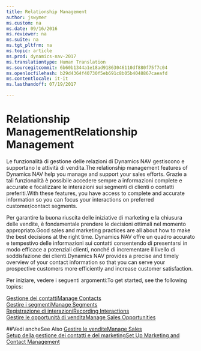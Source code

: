 ```yaml
---
title: Relationship Management
author: jswymer
ms.custom: na
ms.date: 09/16/2016
ms.reviewer: na
ms.suite: na
ms.tgt_pltfrm: na
ms.topic: article
ms.prod: dynamics-nav-2017
ms.translationtype: Human Translation
ms.sourcegitcommit: 6b60b1344a1e18ad91863046110df880f75f7c04
ms.openlocfilehash: b29d4364f40730f5eb691c8b05b4048867caeafd
ms.contentlocale: it-it
ms.lasthandoff: 07/19/2017

---
```

# <a name="relationship-management"></a><span data-ttu-id="d475b-102">Relationship Management</span><span class="sxs-lookup"><span data-stu-id="d475b-102">Relationship Management</span></span>
<span data-ttu-id="d475b-103">Le funzionalità di gestione delle relazioni di Dynamics NAV gestiscono e supportano le attività di vendita.</span><span class="sxs-lookup"><span data-stu-id="d475b-103">The relationship management features of Dynamics NAV help you manage and support your sales efforts.</span></span> <span data-ttu-id="d475b-104">Grazie a tali funzionalità è possibile accedere sempre a informazioni complete e accurate e focalizzare le interazioni sui segmenti di clienti o contatti preferiti.</span><span class="sxs-lookup"><span data-stu-id="d475b-104">With these features, you have access to complete and accurate information so you can focus your interactions on preferred customer/contact segments.</span></span>

<span data-ttu-id="d475b-105">Per garantire la buona riuscita delle iniziative di marketing e la chiusura delle vendite, è fondamentale prendere le decisioni ottimali nel momento appropriato.</span><span class="sxs-lookup"><span data-stu-id="d475b-105">Good sales and marketing practices are all about how to make the best decisions at the right time.</span></span> <span data-ttu-id="d475b-106">Dynamics NAV offre un quadro accurato e tempestivo delle informazioni sui contatti consentendo di presentarsi in modo efficace a potenziali clienti, nonché di incrementare il livello di soddisfazione dei clienti.</span><span class="sxs-lookup"><span data-stu-id="d475b-106">Dynamics NAV provides a precise and timely overview of your contact information so that you can serve your prospective customers more efficiently and increase customer satisfaction.</span></span>

<span data-ttu-id="d475b-107">Per iniziare, vedere i seguenti argomenti:</span><span class="sxs-lookup"><span data-stu-id="d475b-107">To get started, see the following topics:</span></span>

[<span data-ttu-id="d475b-108">Gestione dei contatti</span><span class="sxs-lookup"><span data-stu-id="d475b-108">Manage Contacts</span></span>](marketing-contacts.md)  
[<span data-ttu-id="d475b-109">Gestire i segmenti</span><span class="sxs-lookup"><span data-stu-id="d475b-109">Manage Segments</span></span>](marketing-segments.md)  
[<span data-ttu-id="d475b-110">Registrazione di interazioni</span><span class="sxs-lookup"><span data-stu-id="d475b-110">Recording Interactions</span></span>](marketing-interactions.md)  
[<span data-ttu-id="d475b-111">Gestire le opportunità di vendita</span><span class="sxs-lookup"><span data-stu-id="d475b-111">Manage Sales Opportunities</span></span>](marketing-manage-sales-opportunities.md)

##<a name="see-also"></a><span data-ttu-id="d475b-112">Vedi anche</span><span class="sxs-lookup"><span data-stu-id="d475b-112">See Also</span></span>
[<span data-ttu-id="d475b-113">Gestire le vendite</span><span class="sxs-lookup"><span data-stu-id="d475b-113">Manage Sales</span></span>](sales-manage-sales.md)  
[<span data-ttu-id="d475b-114">Setup della gestione dei contatti e del marketing</span><span class="sxs-lookup"><span data-stu-id="d475b-114">Set Up Marketing and Contact Management</span></span>](marketing-setup-marketing.md)

